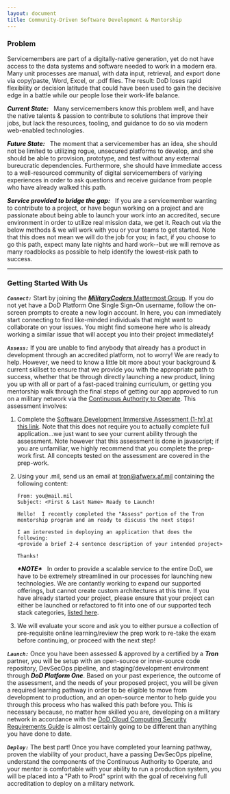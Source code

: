 ```yaml
---
layout: document
title: Community-Driven Software Development & Mentorship
---
```


### Problem

Servicemembers are part of a digitally-native generation, yet do not have access to the data systems and software
needed to work in a modern era.  Many unit processes are manual, with data input, retrieval,
and export done via copy/paste, Word, Excel, or .pdf files. The result: DoD loses rapid flexibility
or decision latitude that could have been used to gain the decisive edge in a
battle while our people lose their work-life balance.

<span style="color:black">***Current State:***</span> &nbsp;
Many servicemembers know this problem well, and have the native talents & passion to contribute to solutions that
improve their jobs, but lack the resources, tooling, and guidance to do so via modern web-enabled technologies.  

<span style="color:black">***Future State:***</span> &nbsp;
The moment that a servicemember has an idea, she should not be limited to utilizing rogue, unsecured platforms to develop, and she should be able to provision, prototype, and test without any external bureucratic dependencies.  Furthermore, she should have immediate access to a well-resourced community of digital servicemembers of variying experiences in order to ask questions and receive guidance from people who have already walked this path.

<span style="color:black">***Service provided to bridge the gap:***</span> &nbsp;
If you are a servicemember wanting to contribute to a project, or have begun working on a project and are passionate about being able to launch your work into an accredited, secure environment in order to utilize real mission data, we get it.  Reach out via the below methods & we will work with you or your teams to get started.  Note that this does not mean we will do the job for you; in fact, if you choose to go this path, expect many late nights and hard work--but we will remove as many roadblocks as possible to help identify the lowest-risk path to success.

<hr />

### Getting Started With Us

***`Connect:`***
Start by joining the [***MilitaryCoders*** Mattermost Group](https://chat.collab.cdl.af.mil/signup_user_complete/?id=wdkicxm5ijrcj8uqn6n4pinzse).  If you do not yet have a DoD Platform One Single Sign-On username, follow the on-screen prompts to create a new login account.  In here, you can immediately start connecting to find like-minded individuals that might want to collaborate on your issues.  You might find someone here who is already working a similar issue that will accept you into their project immediately!

***`Assess:`*** 
If you are unable to find anybody that already has a product in development through an accredited platform, not to worry!  We are ready to help.  However, we need to know a little bit more about your background & current skillset to ensure that we provide you with the appropriate path to success, whether that be through directly launching a new product, lining you up with all or part of a fast-paced training curriculum, or getting you mentorship walk through the final steps of getting our app approved to run on a military network via the [Continuous Authority to Operate](asdf).  This assessment involves:

1. Complete the [Software Development Immersive Assessment (1-hr) at this link](https://auth.galvanize.com/register?uid=785290cba96b236082).  Note that this does not require you to actually complete full application...we just want to see your current ability through the assessment.  Note however that this assessment is done in javascript; if you are unfamiliar, we highly recommend that you complete the prep-work first.  All concepts tested on the assessment are covered in the prep-work.

2. Using your .mil, send us an email at [tron@afwerx.af.mil](mailto:tron@afwerx.af.mil) containing the following content:

    ```
    From: you@mail.mil
    Subject: <First & Last Name> Ready to Launch!

    Hello!  I recently completed the "Assess" portion of the Tron mentorship program and am ready to discuss the next steps!  
    
    I am interested in deploying an application that does the following:
    <provide a brief 2-4 sentence description of your intended project>

    Thanks!
    ```

    <span style="color:black">***\*NOTE\****</span> &nbsp; In order to provide a scalable service to the entire DoD, we have to be extremely streamlined in our processes for launching new technologies. We are contantly working to expand our supported offerings, but cannot create custom architectures at this time. If you have already started your project, please ensure that your project can either be launched or refactored to fit into one of our supported tech stack categories, [listed here](asdf).

3. We will evaluate your score and ask you to either pursue a collection of pre-requisite online learning/review the prep work to re-take the exam before continuing, or proceed with the next step!

***`Launch:`*** 
Once you have been assessed & approved by a certified by a <span style="color:black">***Tron***</span> partner, you will be setup with an open-source or inner-source code repository, DevSecOps pipeline, and staging/development environment through <span style="color:black">***DoD Platform One***</span>.  Based on your past experience, the outcome of the assessment, and the needs of your proposed project, you will be given a required learning pathway in order to be eligible to move from development to production, and an open-source mentor to help guide you through this process who has walked this path before you.  This is necessary because, no matter how skilled you are, developing on a military network in accordance with the [DoD Cloud Computing Security Requirements Guide](https://rmf.org/wp-content/uploads/2018/05/Cloud_Computing_SRG_v1r3.pdf) is almost certainly going to be different than anything you have done to date.  

***`Deploy:`*** 
The best part!  Once you have completed your learning pathway, proven the viability of your product, have a passing DevSecOps pipeline, understand the components of the Continuous Authority to Operate, and your mentor is comfortable with your ability to run a production system, you will be placed into a "Path to Prod" sprint with the goal of receiving full accreditation to deploy on a military network.
